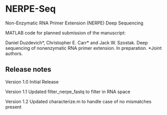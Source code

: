 # NERPE-Seq
Non-Enzymatic RNA Primer Extension (NERPE) Deep Sequencing

MATLAB code for planned submission of the manuscript:

Daniel Duzdevich*, Christopher E. Carr* and Jack W. Szostak. Deep sequencing of nonenzymatic RNA primer extension. In preparation. *Joint authors.

## Release notes
Version 1.0 Initial Release

Version 1.1 Updated filter_nerpe_fastq to filter in RNA space

Version 1.2 Updated characterize.m to handle case of no mismatches present
